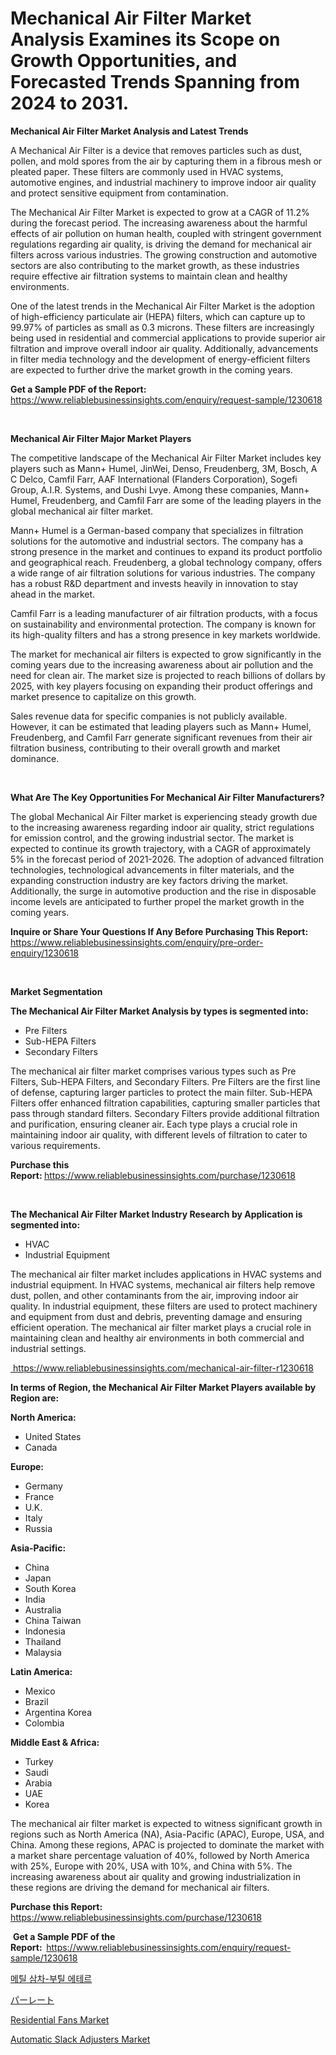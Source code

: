 <p><h1>Mechanical Air Filter Market Analysis Examines its Scope on Growth Opportunities, and Forecasted Trends Spanning from 2024 to 2031.</h1></p><p><strong>Mechanical Air Filter Market Analysis and Latest Trends</strong></p>
<p><p>A Mechanical Air Filter is a device that removes particles such as dust, pollen, and mold spores from the air by capturing them in a fibrous mesh or pleated paper. These filters are commonly used in HVAC systems, automotive engines, and industrial machinery to improve indoor air quality and protect sensitive equipment from contamination.</p><p>The Mechanical Air Filter Market is expected to grow at a CAGR of 11.2% during the forecast period. The increasing awareness about the harmful effects of air pollution on human health, coupled with stringent government regulations regarding air quality, is driving the demand for mechanical air filters across various industries. The growing construction and automotive sectors are also contributing to the market growth, as these industries require effective air filtration systems to maintain clean and healthy environments.</p><p>One of the latest trends in the Mechanical Air Filter Market is the adoption of high-efficiency particulate air (HEPA) filters, which can capture up to 99.97% of particles as small as 0.3 microns. These filters are increasingly being used in residential and commercial applications to provide superior air filtration and improve overall indoor air quality. Additionally, advancements in filter media technology and the development of energy-efficient filters are expected to further drive the market growth in the coming years.</p></p>
<p><strong>Get a Sample PDF of the Report:&nbsp;</strong> <a href="https://www.reliablebusinessinsights.com/enquiry/request-sample/1230618">https://www.reliablebusinessinsights.com/enquiry/request-sample/1230618</a></p>
<p>&nbsp;</p>
<p><strong>Mechanical Air Filter Major Market Players</strong></p>
<p><p>The competitive landscape of the Mechanical Air Filter Market includes key players such as Mann+ Humel, JinWei, Denso, Freudenberg, 3M, Bosch, A C Delco, Camfil Farr, AAF International (Flanders Corporation), Sogefi Group, A.I.R. Systems, and Dushi Lvye. Among these companies, Mann+ Humel, Freudenberg, and Camfil Farr are some of the leading players in the global mechanical air filter market.</p><p>Mann+ Humel is a German-based company that specializes in filtration solutions for the automotive and industrial sectors. The company has a strong presence in the market and continues to expand its product portfolio and geographical reach. Freudenberg, a global technology company, offers a wide range of air filtration solutions for various industries. The company has a robust R&D department and invests heavily in innovation to stay ahead in the market.</p><p>Camfil Farr is a leading manufacturer of air filtration products, with a focus on sustainability and environmental protection. The company is known for its high-quality filters and has a strong presence in key markets worldwide.</p><p>The market for mechanical air filters is expected to grow significantly in the coming years due to the increasing awareness about air pollution and the need for clean air. The market size is projected to reach billions of dollars by 2025, with key players focusing on expanding their product offerings and market presence to capitalize on this growth.</p><p>Sales revenue data for specific companies is not publicly available. However, it can be estimated that leading players such as Mann+ Humel, Freudenberg, and Camfil Farr generate significant revenues from their air filtration business, contributing to their overall growth and market dominance.</p></p>
<p>&nbsp;</p>
<p><strong>What Are The Key Opportunities For Mechanical Air Filter Manufacturers?</strong></p>
<p><p>The global Mechanical Air Filter market is experiencing steady growth due to the increasing awareness regarding indoor air quality, strict regulations for emission control, and the growing industrial sector. The market is expected to continue its growth trajectory, with a CAGR of approximately 5% in the forecast period of 2021-2026. The adoption of advanced filtration technologies, technological advancements in filter materials, and the expanding construction industry are key factors driving the market. Additionally, the surge in automotive production and the rise in disposable income levels are anticipated to further propel the market growth in the coming years.</p></p>
<p><strong>Inquire or Share Your Questions If Any Before Purchasing This Report:</strong> <a href="https://www.reliablebusinessinsights.com/enquiry/pre-order-enquiry/1230618">https://www.reliablebusinessinsights.com/enquiry/pre-order-enquiry/1230618</a></p>
<p>&nbsp;</p>
<p><strong>Market Segmentation</strong></p>
<p><strong>The Mechanical Air Filter Market Analysis by types is segmented into:</strong></p>
<p><ul><li>Pre Filters</li><li>Sub-HEPA Filters</li><li>Secondary Filters</li></ul></p>
<p><p>The mechanical air filter market comprises various types such as Pre Filters, Sub-HEPA Filters, and Secondary Filters. Pre Filters are the first line of defense, capturing larger particles to protect the main filter. Sub-HEPA Filters offer enhanced filtration capabilities, capturing smaller particles that pass through standard filters. Secondary Filters provide additional filtration and purification, ensuring cleaner air. Each type plays a crucial role in maintaining indoor air quality, with different levels of filtration to cater to various requirements.</p></p>
<p><strong>Purchase this Report:&nbsp;</strong><a href="https://www.reliablebusinessinsights.com/purchase/1230618">https://www.reliablebusinessinsights.com/purchase/1230618</a></p>
<p>&nbsp;</p>
<p><strong>The Mechanical Air Filter Market Industry Research by Application is segmented into:</strong></p>
<p><ul><li>HVAC</li><li>Industrial Equipment</li></ul></p>
<p><p>The mechanical air filter market includes applications in HVAC systems and industrial equipment. In HVAC systems, mechanical air filters help remove dust, pollen, and other contaminants from the air, improving indoor air quality. In industrial equipment, these filters are used to protect machinery and equipment from dust and debris, preventing damage and ensuring efficient operation. The mechanical air filter market plays a crucial role in maintaining clean and healthy air environments in both commercial and industrial settings.</p></p>
<p><a href="https://www.reliablebusinessinsights.com/mechanical-air-filter-r1230618">&nbsp;https://www.reliablebusinessinsights.com/mechanical-air-filter-r1230618</a></p>
<p><strong>In terms of Region, the Mechanical Air Filter Market Players available by Region are:</strong></p>
<p>
    <p> <strong> North America: </strong>
        <ul>
            <li>United States</li>
            <li>Canada</li>
        </ul>
        </p> 
    <p> <strong> Europe: </strong>
        <ul>
            <li>Germany</li>
            <li>France</li>
            <li>U.K.</li>
            <li>Italy</li>
            <li>Russia</li>
        </ul>
        </p> 
    <p> <strong> Asia-Pacific: </strong>
        <ul>
            <li>China</li>
            <li>Japan</li>
            <li>South Korea</li>
            <li>India</li>
            <li>Australia</li>
            <li>China Taiwan</li>
            <li>Indonesia</li>
            <li>Thailand</li>
            <li>Malaysia</li>
        </ul>
        </p> 
    <p> <strong> Latin America: </strong>
        <ul>
            <li>Mexico</li>
            <li>Brazil</li>
            <li>Argentina Korea</li>
            <li>Colombia</li>
        </ul>
        </p> 
    <p> <strong> Middle East & Africa: </strong>
        <ul>
            <li>Turkey</li>
            <li>Saudi</li>
            <li>Arabia</li>
            <li>UAE</li>
            <li>Korea</li>
        </ul>
    </p>
    </p>
<p><p>The mechanical air filter market is expected to witness significant growth in regions such as North America (NA), Asia-Pacific (APAC), Europe, USA, and China. Among these regions, APAC is projected to dominate the market with a market share percentage valuation of 40%, followed by North America with 25%, Europe with 20%, USA with 10%, and China with 5%. The increasing awareness about air quality and growing industrialization in these regions are driving the demand for mechanical air filters.</p></p>
<p><strong>Purchase this Report: </strong><a href="https://www.reliablebusinessinsights.com/purchase/1230618">https://www.reliablebusinessinsights.com/purchase/1230618</a></p>
<p>&nbsp;<strong>Get a Sample PDF of the Report:&nbsp;&nbsp;</strong><a href="https://www.reliablebusinessinsights.com/enquiry/request-sample/1230618">https://www.reliablebusinessinsights.com/enquiry/request-sample/1230618</a></p>
<p><strong></strong></p>
<p><p><a href="https://github.com/AlbertotDouglas44367/Market-Research-Report-List-2/blob/main/4616939166995.md">메틸 삼차-부틸 에테르</a></p><p><a href="https://github.com/DayanaRunolfsdottir/Market-Research-Report-List-1/blob/main/3878387156219.md">パーレート</a></p><p><a href="https://github.com/changoleonlaverguenzanoexiste/Market-Research-Report-List-3/blob/main/residential-fans-market.md">Residential Fans Market</a></p><p><a href="https://github.com/tamvrosiya/Market-Research-Report-List-4/blob/main/automatic-slack-adjusters-market.md">Automatic Slack Adjusters Market</a></p></p>